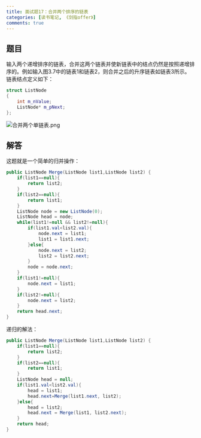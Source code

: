 ```yaml
---
title: 面试题17：合并两个排序的链表
categories: [读书笔记, 《剑指offer》]
comments: true
---
```


## 题目

输入两个递增排序的链表，合并这两个链表并使新链表中的结点仍然是按照递增排序的。例如输入图3.7中的链表1和链表2，则合并之后的升序链表如链表3所示。链表结点定义如下：

```c++
struct ListNode
{
    int m_nValue;
    ListNode* m_pNext;
};
```

![合并两个单链表.png](https://i.loli.net/2019/03/29/5c9dadea539cc.png)

<!--more-->

## 解答

这题就是一个简单的归并操作：

```java
public ListNode Merge(ListNode list1,ListNode list2) {
    if(list1==null){
        return list2;
    }
    if(list2==null){
        return list1;
    }
    ListNode node = new ListNode(0);
    ListNode head = node;
    while(list1!=null && list2!=null){
        if(list1.val<list2.val){
            node.next = list1;
            list1 = list1.next;
        }else{
            node.next = list2;
            list2 = list2.next;
        }
        node = node.next;
    }
    if(list1!=null){
        node.next = list1;
    }
    if(list2!=null){
        node.next = list2;
    }
    return head.next;
}
```

递归的解法：

```java
public ListNode Merge(ListNode list1,ListNode list2) {
    if(list1==null){
        return list2;
    }
    if(list2==null){
        return list1;
    }
    ListNode head = null;
    if(list1.val<list2.val){
        head = list1;
        head.next=Merge(list1.next, list2);
    }else{
        head = list2;
        head.next = Merge(list1, list2.next);
    }
    return head;
}
```